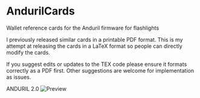 # AndurilCards

Wallet reference cards for the Anduril firmware for flashlights

I previously released similar cards in a printable PDF format. This is my attempt at releasing the cards in a LaTeX format so people can directly modify the cards.

If you suggest edits or updates to the TEX code please ensure it formats correctly as a PDF first. Other suggestions are welcome for implementation as issues.

ANDURIL 2.0
![Preview](https://github.com/MistaKD/AndurilCards/assets/20205105/bcda874b-a4f9-4054-9e95-330edfbf1132)
